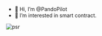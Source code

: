 - 👋 Hi, I’m @PandoPilot
- 👀 I’m interested in smart contract.

![psr](https://user-images.githubusercontent.com/96759127/166613934-536ebe41-f62a-44a6-b1cd-62a58b5d36bf.png)

